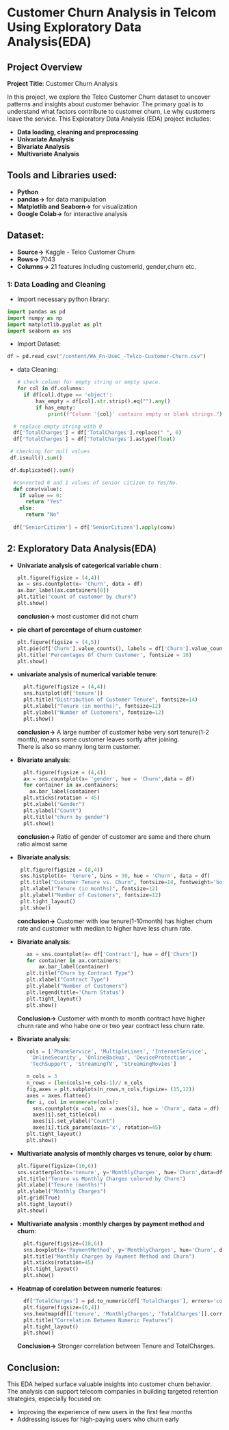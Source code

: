 # Customer Churn Analysis in Telcom Using Exploratory Data Analysis(EDA)

## Project Overview

**Project Title**: Customer Churn Analysis

In this project, we explore the Telco Customer Churn dataset to uncover patterns and insights about customer behavior. The primary goal is to understand what factors  contribute to customer churn, i.e why customers leave the service.
This Exploratory Data Analysis (EDA) project includes:
<br>
-  **Data loading, cleaning and preprocessing**<br>
-  **Univariate Analysis**<br>
-  **Bivariate Analysis**<br>
-  **Multivariate Analysis**

## Tools and Libraries used:
- **Python**
- **pandas->** for data manipulation
- **Matplotlib and Seaborn->** for visualization
- **Google Colab->** for interactive analysis

## Dataset:
- **Source->** Kaggle - Telco Customer Churn
- **Rows->** 7043
- **Columns->** 21 features including customerid, gender,churn etc.

  
### 1: Data Loading and Cleaning
- Import necessary python library:

```python
import pandas as pd
import numpy as np
import matplotlib.pyplot as plt
import seaborn as sns
```
- Import Dataset:
```python
df = pd.read_csv("/content/WA_Fn-UseC_-Telco-Customer-Churn.csv")
```
- data Cleaning:


  ```python
  # check column for empty string or empty space.
  for col in df.columns:
    if df[col].dtype == 'object': 
        has_empty = df[col].str.strip().eq("").any()
        if has_empty:
            print(f"Column '{col}' contains empty or blank strings.")
  ```
```python
  # replace empty string with 0
  df['TotalCharges'] = df['TotalCharges'].replace(" ", 0)
  df['TotalCharges'] = df['TotalCharges'].astype(float)
```

```python
 # checking for null values
 df.isnull().sum()
```

```python
 df.duplicated().sum()
```
```python
  #converted 0 and 1 values of senior citizen to Yes/No.
  def conv(value):
    if value == 0:
      return "Yes"
    else:
      return "No"
  
  df['SeniorCitizen'] = df['SeniorCitizen'].apply(conv)
```


## 2: Exploratory Data Analysis(EDA)

- **Univariate analysis of categorical variable churn** :
  ```python
  plt.figure(figsize = (4,4))
  ax = sns.countplot(x= 'Churn', data = df)
  ax.bar_label(ax.containers[0])
  plt.title("count of customer by churn")
  plt.show()
  ```
  **conclusion->** most customer did not churn 
- **pie chart of percentage of churn customer**:
  ```python
  plt.figure(figsize = (4,5))
  plt.pie(df['Churn'].value_counts(), labels = df['Churn'].value_counts().index, autopct = '%1.1f%%')
  plt.title('Percentages Of Churn Customer', fontsize = 10)
  plt.show()
  ```

- **univariate analysis of numerical variable tenure**:
  ```python
    plt.figure(figsize = (4,4))
    sns.histplot(df['tenure'])
    plt.title("Distribution of Customer Tenure", fontsize=14)
    plt.xlabel("Tenure (in months)", fontsize=12)
    plt.ylabel("Number of Customers", fontsize=12)
    plt.show() 
  ```
  **conclusion->** A large number of customer habe very sort tenure(1-2 month), means some customer leaves sortly after joining.<br> There is also so manny long term customer.

- **Bivariate analysis**:
  ```python
    plt.figure(figsize = (4,4))
    ax = sns.countplot(x= 'gender', hue = 'Churn',data = df)
    for container in ax.containers:
      ax.bar_label(container)
    plt.xticks(rotation = 45)
    plt.xlabel("Gender")
    plt.ylabel("Count")
    plt.title("churn by gender")
    plt.show()
  ```
  **conclusion->** Ratio of gender of customer are same and there churn ratio almost same

 - **Bivariate analysis**:
   ```python
    plt.figure(figsize = (8,4))
    sns.histplot(x= 'tenure', bins = 30, hue = 'Churn', data = df)
    plt.title("Customer Tenure vs. Churn", fontsize=14, fontweight='bold')
    plt.xlabel("Tenure (in months)", fontsize=12)
    plt.ylabel("Number of Customers", fontsize=12)
    plt.tight_layout()
    plt.show() 
   ```
   **conclusion->** Customer with low tenure(1-10month) has higher churn rate and customer with median to higher have less churn rate.

 - **Bivariate analysis**:
   ```python
      ax = sns.countplot(x= df['Contract'], hue = df['Churn'])
      for container in ax.containers:
          ax.bar_label(container)
      plt.title("Churn by Contract Type")
      plt.xlabel("Contract Type")
      plt.ylabel("Number of Customers")
      plt.legend(title='Churn Status')
      plt.tight_layout()
      plt.show()  
   ```
   **Conclusion->** Customer with month to month contract have higher churn rate and who habe one or two year contract less churn rate.

 - **Bivariate analysis**:
   ```python
      cols = ['PhoneService', 'MultipleLines', 'InternetService',
       'OnlineSecurity', 'OnlineBackup', 'DeviceProtection',
       'TechSupport', 'StreamingTV', 'StreamingMovies']

      n_cols = 3
      n_rows = (len(cols)+n_cols-1)// n_cols
      fig,axes = plt.subplots(n_rows,n_cols,figsize= (15,12))
      axes = axes.flatten()
      for i, col in enumerate(cols):
        sns.countplot(x =col, ax = axes[i], hue = 'Churn', data = df)
        axes[i].set_title(col)
        axes[i].set_ylabel("Count")
        axes[i].tick_params(axis='x', rotation=45)
      plt.tight_layout()
      plt.show()  

   ```

- **Multivariate analysis of monthly charges vs tenure, color by churn**:
  ```python
  plt.figure(figsize=(10,6))
  sns.scatterplot(x='tenure', y='MonthlyCharges', hue='Churn',data=df)
  plt.title("Tenure vs Monthly Charges colored by Churn")
  plt.xlabel("Tenure (months)")
  plt.ylabel("Monthly Charges")
  plt.grid(True)
  plt.tight_layout()
  plt.show()
  ```

- **Multivariate analysis : monthly charges by payment method and churn**:
  ```python
    plt.figure(figsize=(10,6))
    sns.boxplot(x='PaymentMethod', y='MonthlyCharges', hue='Churn', data=df)
    plt.title("Monthly Charges by Payment Method and Churn")
    plt.xticks(rotation=45)
    plt.tight_layout()
    plt.show()
  ```

- **Heatmap of corelation between numeric features**:
  ```python
    df['TotalCharges'] = pd.to_numeric(df['TotalCharges'], errors='coerce')
    plt.figure(figsize=(6,4))
    sns.heatmap(df[['tenure', 'MonthlyCharges', 'TotalCharges']].corr(), annot=True, cmap='coolwarm')
    plt.title("Correlation Between Numeric Features")
    plt.tight_layout()
    plt.show()
  ```
  **Conclusion->** Stronger correlation between Tenure and TotalCharges.

## Conclusion: 
This EDA helped surface valuable insights into customer churn behavior. The analysis can support telecom companies in building targeted retention strategies, especially focused on:
- Improving the experience of new users in the first few months
- Addressing issues for high-paying users who churn early











